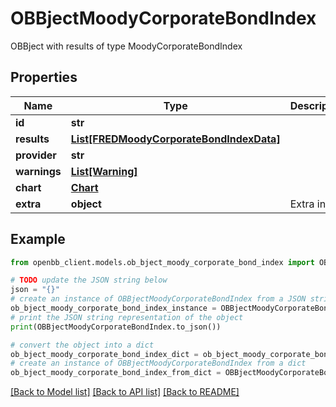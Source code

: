 # OBBjectMoodyCorporateBondIndex

OBBject with results of type MoodyCorporateBondIndex

## Properties

Name | Type | Description | Notes
------------ | ------------- | ------------- | -------------
**id** | **str** |  | [optional] 
**results** | [**List[FREDMoodyCorporateBondIndexData]**](FREDMoodyCorporateBondIndexData.md) |  | [optional] 
**provider** | **str** |  | [optional] 
**warnings** | [**List[Warning]**](Warning.md) |  | [optional] 
**chart** | [**Chart**](Chart.md) |  | [optional] 
**extra** | **object** | Extra info. | [optional] 

## Example

```python
from openbb_client.models.ob_bject_moody_corporate_bond_index import OBBjectMoodyCorporateBondIndex

# TODO update the JSON string below
json = "{}"
# create an instance of OBBjectMoodyCorporateBondIndex from a JSON string
ob_bject_moody_corporate_bond_index_instance = OBBjectMoodyCorporateBondIndex.from_json(json)
# print the JSON string representation of the object
print(OBBjectMoodyCorporateBondIndex.to_json())

# convert the object into a dict
ob_bject_moody_corporate_bond_index_dict = ob_bject_moody_corporate_bond_index_instance.to_dict()
# create an instance of OBBjectMoodyCorporateBondIndex from a dict
ob_bject_moody_corporate_bond_index_from_dict = OBBjectMoodyCorporateBondIndex.from_dict(ob_bject_moody_corporate_bond_index_dict)
```
[[Back to Model list]](../README.md#documentation-for-models) [[Back to API list]](../README.md#documentation-for-api-endpoints) [[Back to README]](../README.md)



